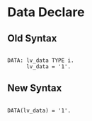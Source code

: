 # Data Declare

## Old Syntax
<pre><code class="language-abap">
DATA: lv_data TYPE i.
      lv_data = '1'.
</code></pre>

## New Syntax
<pre><code class="language-abap">
DATA(lv_data) = '1'.
</code></pre>


